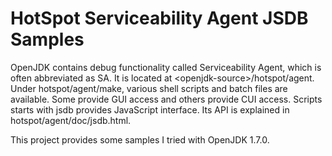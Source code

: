 HotSpot Serviceability Agent JSDB Samples
=========================================

OpenJDK contains debug functionality called Serviceability Agent, which is often abbreviated as SA.  It is located at &lt;openjdk-source&gt;/hotspot/agent.  Under hotspot/agent/make, various shell scripts and batch files are available.  Some provide GUI access and others provide CUI access.  Scripts starts with jsdb provides JavaScript interface.  Its API is explained in hotspot/agent/doc/jsdb.html.

This project provides some samples I tried with OpenJDK 1.7.0.
